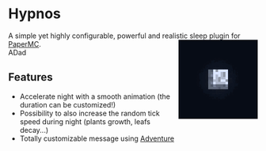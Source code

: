 # Hypnos

<p>
A simple yet highly configurable, powerful and realistic sleep plugin for <a href="https://papermc.io">PaperMC</a>.
<img src="img/Moon_Phases.gif" width="160" height="160" style="float: right" alt="Moon"><br>
ADad
</p>

## Features

- Accelerate night with a smooth animation (the duration can be customized!)
- Possibility to also increase the random tick speed during night (plants growth, leafs decay...)
- Totally customizable message using [Adventure](https://docs.adventure.kyori.net/)